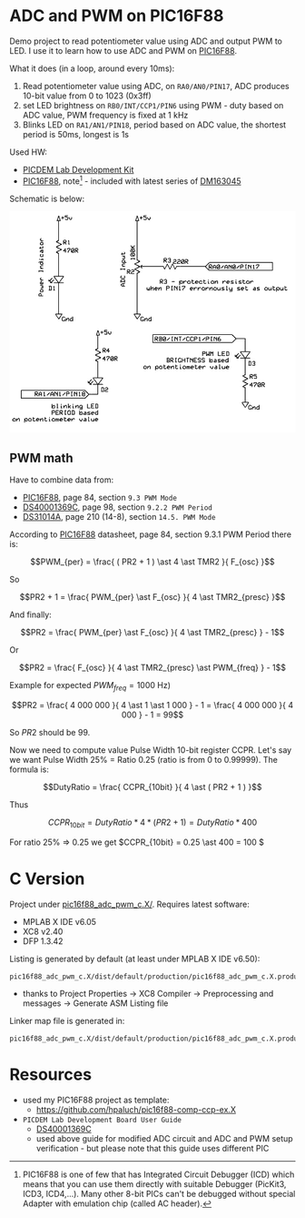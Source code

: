 # ADC and PWM on PIC16F88

Demo project to read potentiometer value using ADC and output PWM to LED.
I use it to learn how to use ADC and PWM on [PIC16F88][PIC16F88]. 

What it does (in a loop, around every 10ms):
1. Read potentiometer value using ADC, on `RA0/AN0/PIN17`, ADC produces
    10-bit value from 0 to 1023 (0x3ff)
1. set LED brightness on `RB0/INT/CCP1/PIN6` using PWM - duty based on ADC value, PWM frequency
   is fixed at 1 kHz
1. Blinks LED on `RA1/AN1/PIN18`, period based on ADC value, the shortest period is 50ms,
   longest is 1s

Used HW:
- [PICDEM Lab Development Kit][DM163045] 
- [PIC16F88][PIC16F88], note[^1] - included with latest series of [DM163045][DM163045]

Schematic is below:

![PIC16F88 ADC PWM Schematic](https://raw.githubusercontent.com/hpaluch/pic16f88-adc-pwm/master/ExpressPCB/pic16f88-adc-pwm.png)

## PWM math

Have to combine data from:
- [PIC16F88][PIC16F88], page 84, section `9.3 PWM Mode`
- [DS40001369C][DS40001369C], page 98, section `9.2.2 PWM Period`
- [DS31014A][DS31014A], page 210 (14-8), section `14.5. PWM Mode`

According to [PIC16F88][PIC16F88]  datasheet, page 84, section 9.3.1 PWM Period there is:
```math
PWM_{per} = \frac{ ( PR2 + 1 ) \ast 4 \ast TMR2 }{ F_{osc} }
```

So
```math
PR2 + 1 =  \frac{ PWM_{per} \ast F_{osc} }{ 4 \ast TMR2_{presc}  }
```
And finally:
```math
PR2 = \frac{ PWM_{per} \ast F_{osc} }{ 4 \ast TMR2_{presc}  } - 1
```
Or
```math
PR2 = \frac{ F_{osc} }{ 4 \ast TMR2_{presc} \ast PWM_{freq}  } - 1
```
Example for expected $PWM_{freq} = 1000$ Hz)
```math
PR2 = \frac{  4 000 000 }{ 4 \ast 1 \ast 1 000 } - 1 =  \frac{ 4 000 000 }{ 4 000 } - 1 = 99
```
So $PR2$ should be $99$.

Now we need to compute value Pulse Width 10-bit register CCPR. Let's say we want
Pulse Width 25% = Ratio 0.25 (ratio is from 0 to 0.99999). The formula is:
```math
DutyRatio = \frac{ CCPR_{10bit} }{ 4 \ast ( PR2 + 1 ) }
```
Thus
```math
CCPR_{10bit} = DutyRatio  \ast 4 \ast (PR2 + 1 ) = DutyRatio \ast 400
```
For ratio 25% => 0.25 we get $CCPR_{10bit} = 0.25 \ast 400 = 100 $


# C Version

Project under [pic16f88_adc_pwm_c.X/](pic16f88_adc_pwm_c.X/). Requires latest software:
- MPLAB X IDE v6.05
- XC8 v2.40
- DFP 1.3.42

Listing is generated by default (at least under MPLAB X IDE v6.50):
```
pic16f88_adc_pwm_c.X/dist/default/production/pic16f88_adc_pwm_c.X.production.lst
```
- thanks to Project Properties -> XC8 Compiler -> Preprocessing and messages -> Generate ASM Listing file

Linker map file is generated in:
```
pic16f88_adc_pwm_c.X/dist/default/production/pic16f88_adc_pwm_c.X.production.map
```

# Resources

- used my PIC16F88 project as template:
  - https://github.com/hpaluch/pic16f88-comp-ccp-ex.X
- `PICDEM Lab Development Board User Guide`
  - [DS40001369C][DS40001369C]
  - used above guide for modified ADC circuit and ADC and PWM
    setup verification - but please note that this guide uses
    different PIC

[^1]: PIC16F88 is one of few that has Integrated Circuit Debugger (ICD) which means that you can
use them directly with suitable Debugger (PicKit3, ICD3, ICD4,...). Many other 8-bit PICs can't
be debugged without special Adapter with emulation chip (called AC header).

[DM163045]: http://www.microchip.com/Developmenttools/ProductDetails/DM163045 "PICDEM Lab Development Kit"
[PIC16F88]: https://www.microchip.com/wwwproducts/en/PIC16F88 "PIC16F88 Overview"
[DS40001369C]: https://ww1.microchip.com/downloads/en/DeviceDoc/40001369C.pdf "PICDEM Lab Development Board User Guide"
[DS31014A]: https://ww1.microchip.com/downloads/en/devicedoc/33023a.pdf "PICmicro Mid-Range MCU Family Reference Manual"
